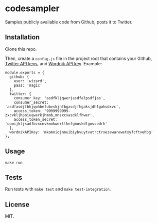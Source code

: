 codesampler
==================

Samples publicly available code from Github, posts it to Twitter.

Installation
------------

Clone this repo.

Then, create a `config.js` file in the project root that contains your Github, [Twitter API keys](https://apps.twitter.com/), and [Wordnik API key](http://developer.wordnik.com/). Example:

    module.exports = {
      github: {
        user: 'wizard',
        pass: 'magic'
      },
      twitter: {
        consumer_key: 'asdfkljqwerjasdfalpsdfjas',
        consumer_secret: 'asdfasdjfbkjqwhbefubvskjhfbgasdjfhgaksjdhfgaksdxvc',
        access_token: '9999999999-zxcvkljhpoiuqwerkjhmnb,mnzxcvasdklfhwer',
        access_token_secret: 'opoijkljsadfbzxcnvkmokwertlknfgmoskdfgossodrh'
      },
      wordnikAPIKey: 'mkomniojnnuibiybvuytvutrctrxezewarewetxyfcftvuhbg'
    };

Usage
-----

    make run

Tests
-----

Run tests with `make test` and `make test-integration`.

License
-------

MIT.
